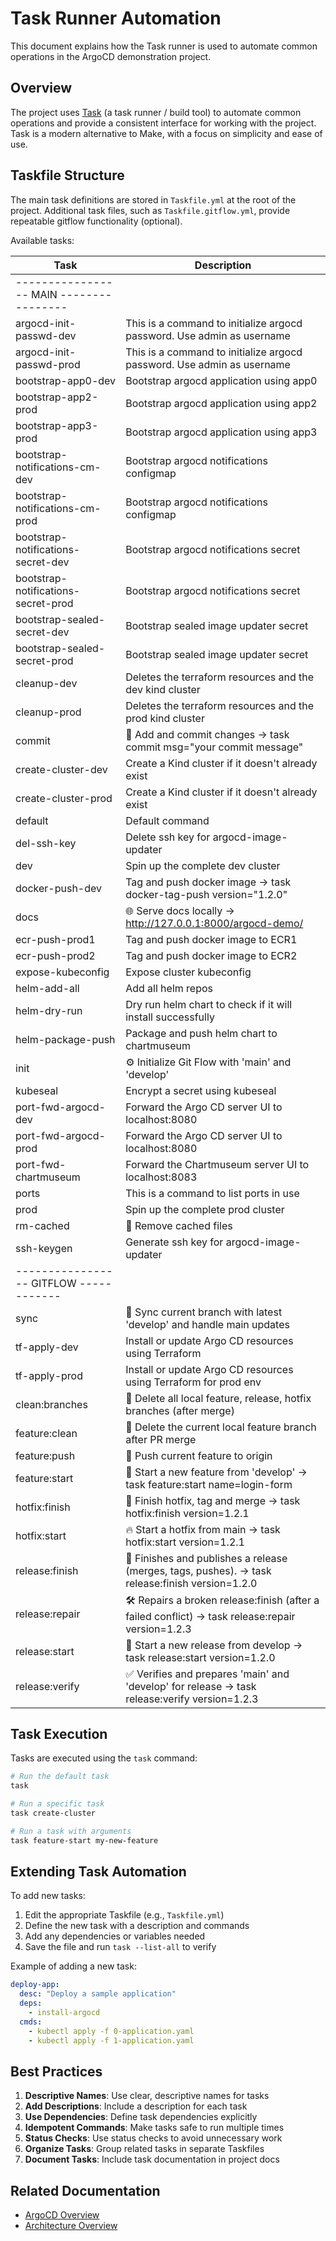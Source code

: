 # Task Runner Automation

This document explains how the Task runner is used to automate common operations in the ArgoCD demonstration project.

## Overview

The project uses [Task](https://taskfile.dev/) (a task runner / build tool) to automate common operations and provide a consistent interface for working with the project. Task is a modern alternative to Make, with a focus on simplicity and ease of use.

## Taskfile Structure

The main task definitions are stored in `Taskfile.yml` at the root of the project.
Additional task files, such as `Taskfile.gitflow.yml`, provide repeatable gitflow functionality (optional).

Available tasks:

| Task | Description |
|------|-------------|
|----------------- MAIN ----------------|
| argocd-init-passwd-dev | This is a command to initialize argocd password. Use admin as username |
| argocd-init-passwd-prod | This is a command to initialize argocd password. Use admin as username |
| bootstrap-app0-dev | Bootstrap argocd application using app0 |
| bootstrap-app2-prod | Bootstrap argocd application using app2 |
| bootstrap-app3-prod | Bootstrap argocd application using app3 |
| bootstrap-notifications-cm-dev | Bootstrap argocd notifications configmap |
| bootstrap-notifications-cm-prod | Bootstrap argocd notifications configmap |
| bootstrap-notifications-secret-dev | Bootstrap argocd notifications secret |
| bootstrap-notifications-secret-prod | Bootstrap argocd notifications secret |
| bootstrap-sealed-secret-dev | Bootstrap sealed image updater secret |
| bootstrap-sealed-secret-prod | Bootstrap sealed image updater secret |
| cleanup-dev | Deletes the terraform resources and the dev kind cluster |
| cleanup-prod | Deletes the terraform resources and the prod kind cluster |
| commit | 📝 Add and commit changes -> task commit msg="your commit message" |
| create-cluster-dev | Create a Kind cluster if it doesn't already exist |
| create-cluster-prod | Create a Kind cluster if it doesn't already exist |
| default | Default command |
| del-ssh-key | Delete ssh key for argocd-image-updater |
| dev | Spin up the complete dev cluster |
| docker-push-dev | Tag and push docker image -> task docker-tag-push version="1.2.0" |
| docs | 🌐 Serve docs locally -> http://127.0.0.1:8000/argocd-demo/
| ecr-push-prod1 | Tag and push docker image to ECR1 |
| ecr-push-prod2 | Tag and push docker image to ECR2 |
| expose-kubeconfig | Expose cluster kubeconfig |
| helm-add-all | Add all helm repos |
| helm-dry-run | Dry run helm chart to check if it will install successfully |
| helm-package-push | Package and push helm chart to chartmuseum |
| init | ⚙️ Initialize Git Flow with 'main' and 'develop' |
| kubeseal | Encrypt a secret using kubeseal |
| port-fwd-argocd-dev | Forward the Argo CD server UI to localhost:8080 |
| port-fwd-argocd-prod | Forward the Argo CD server UI to localhost:8080 |
| port-fwd-chartmuseum | Forward the Chartmuseum server UI to localhost:8083 |
| ports | This is a command to list ports in use |
| prod | Spin up the complete prod cluster |
| rm-cached | 🧹 Remove cached files |
| ssh-keygen | Generate ssh key for argocd-image-updater |
|----------------- GITFLOW ------------ | 
| sync | 🔄 Sync current branch with latest 'develop' and handle main updates |
| tf-apply-dev | Install or update Argo CD resources using Terraform |
| tf-apply-prod | Install or update Argo CD resources using Terraform for prod env |
| clean:branches | 🧼 Delete all local feature, release, hotfix branches (after merge) |
| feature:clean | 🧹 Delete the current local feature branch after PR merge |
| feature:push | 🚀 Push current feature to origin |
| feature:start | 🚀 Start a new feature from 'develop' -> task feature:start name=login-form |
| hotfix:finish | 🏁 Finish hotfix, tag and merge -> task hotfix:finish version=1.2.1 |
| hotfix:start | 🔥 Start a hotfix from main -> task hotfix:start version=1.2.1 |
| release:finish | 🏁 Finishes and publishes a release (merges, tags, pushes). -> task release:finish version=1.2.0 |
| release:repair | 🛠️ Repairs a broken release:finish (after a failed conflict) -> task release:repair version=1.2.3 |
| release:start | 🚀 Start a new release from develop -> task release:start version=1.2.0 |
| release:verify | ✅ Verifies and prepares 'main' and 'develop' for release -> task release:verify version=1.2.3 |


## Task Execution

Tasks are executed using the `task` command:

```bash
# Run the default task
task

# Run a specific task
task create-cluster

# Run a task with arguments
task feature-start my-new-feature
```

## Extending Task Automation

To add new tasks:

1. Edit the appropriate Taskfile (e.g., `Taskfile.yml`)
2. Define the new task with a description and commands
3. Add any dependencies or variables needed
4. Save the file and run `task --list-all` to verify

Example of adding a new task:

```yaml
deploy-app:
  desc: "Deploy a sample application"
  deps:
    - install-argocd
  cmds:
    - kubectl apply -f 0-application.yaml
    - kubectl apply -f 1-application.yaml
```

## Best Practices

1. **Descriptive Names**: Use clear, descriptive names for tasks
2. **Add Descriptions**: Include a description for each task
3. **Use Dependencies**: Define task dependencies explicitly
4. **Idempotent Commands**: Make tasks safe to run multiple times
5. **Status Checks**: Use status checks to avoid unnecessary work
6. **Organize Tasks**: Group related tasks in separate Taskfiles
7. **Document Tasks**: Include task documentation in project docs

## Related Documentation

- [ArgoCD Overview](../argocd/overview.md)
- [Architecture Overview](../architecture/overview.md)
